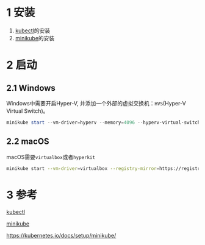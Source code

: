 # 1 安装

1. [kubectl]的安装
2. [minikube]的安装

# 2 启动

## 2.1 Windows

Windows中需要开启Hyper-V, 并添加一个外部的虚拟交换机：`HVS`(Hyper-V Virtual Switch)。

```powershell
minikube start --vm-driver=hyperv --memory=4096 --hyperv-virtual-switch=HVS --registry-mirror=https://registry.docker-cn.com --kubernetes-version v1.12.1 --v=9
```

## 2.2 macOS

macOS需要`virtualbox`或者`hyperkit`

```sh
minikube start --vm-driver=virtualbox --registry-mirror=https://registry.docker-cn.com --kubernetes-version v1.12.1 --v=9
```

# 3 参考

[kubectl]

[minikube]

https://kubernetes.io/docs/setup/minikube/

[kubectl]:kubectl.md
[minikube]:minikube.md
